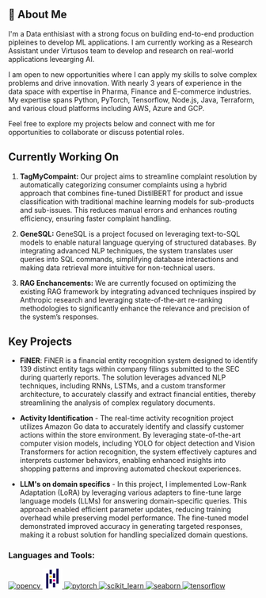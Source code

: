 
## 🚀 About Me
I'm a Data enthisiast with a strong focus on building end-to-end production pipleines to develop ML applications. I am currently working as a Research Assistant under Virtusos team to develop and research on real-world applications levearging AI.

I am open to new opportunities where I can apply my skills to solve complex problems and drive innovation. With nearly 3 years of experience in the data space with expertise in Pharma, Finance and E-commerce industries. My expertise spans Python, PyTorch, Tensorflow, Node.js, Java, Terraform, and various cloud platforms including AWS, Azure and GCP.

Feel free to explore my projects below and connect with me for opportunities to collaborate or discuss potential roles.


## Currently Working On

1. **TagMyCompaint:** Our project aims to streamline complaint resolution by automatically categorizing consumer complaints using a hybrid approach that combines fine-tuned DistilBERT for product and issue classification with traditional machine learning models for sub-products and sub-issues. This reduces manual errors and enhances routing efficiency, ensuring faster complaint handling.

2. **GeneSQL:** GeneSQL is a project focused on leveraging text-to-SQL models to enable natural language querying of structured databases. By integrating advanced NLP techniques, the system translates user queries into SQL commands, simplifying database interactions and making data retrieval more intuitive for non-technical users.

3. **RAG Enchancements:** We are currently focused on optimizing the existing RAG framework by integrating advanced techniques inspired by Anthropic research and leveraging state-of-the-art re-ranking methodologies to significantly enhance the relevance and precision of the system’s responses.


## Key Projects

- **FiNER**: FiNER is a financial entity recognition system designed to identify 139 distinct entity tags within company filings submitted to the SEC during quarterly reports. The solution leverages advanced NLP techniques, including RNNs, LSTMs, and a custom transformer architecture, to accurately classify and extract financial entities, thereby streamlining the analysis of complex regulatory documents.

- **Activity Identification** - The real-time activity recognition project utilizes Amazon Go data to accurately identify and classify customer actions within the store environment. By leveraging state-of-the-art computer vision models, including YOLO for object detection and Vision Transformers for action recognition, the system effectively captures and interprets customer behaviors, enabling enhanced insights into shopping patterns and improving automated checkout experiences.

- **LLM's on domain specifics** - In this project, I implemented Low-Rank Adaptation (LoRA) by leveraging various adapters to fine-tune large language models (LLMs) for answering domain-specific queries. This approach enabled efficient parameter updates, reducing training overhead while preserving model performance. The fine-tuned model demonstrated improved accuracy in generating targeted responses, making it a robust solution for handling specialized domain questions.

<h3 align="left">Languages and Tools:</h3>
<p align="left"> <a href="https://opencv.org/" target="_blank" rel="noreferrer"> <img src="https://www.vectorlogo.zone/logos/opencv/opencv-icon.svg" alt="opencv" width="40" height="40"/> </a> <a href="https://pandas.pydata.org/" target="_blank" rel="noreferrer"> <img src="https://raw.githubusercontent.com/devicons/devicon/2ae2a900d2f041da66e950e4d48052658d850630/icons/pandas/pandas-original.svg" alt="pandas" width="40" height="40"/> </a> <a href="https://pytorch.org/" target="_blank" rel="noreferrer"> <img src="https://www.vectorlogo.zone/logos/pytorch/pytorch-icon.svg" alt="pytorch" width="40" height="40"/> </a> <a href="https://scikit-learn.org/" target="_blank" rel="noreferrer"> <img src="https://upload.wikimedia.org/wikipedia/commons/0/05/Scikit_learn_logo_small.svg" alt="scikit_learn" width="40" height="40"/> </a> <a href="https://seaborn.pydata.org/" target="_blank" rel="noreferrer"> <img src="https://seaborn.pydata.org/_images/logo-mark-lightbg.svg" alt="seaborn" width="40" height="40"/> </a> <a href="https://www.tensorflow.org" target="_blank" rel="noreferrer"> <img src="https://www.vectorlogo.zone/logos/tensorflow/tensorflow-icon.svg" alt="tensorflow" width="40" height="40"/> </a> </p>
